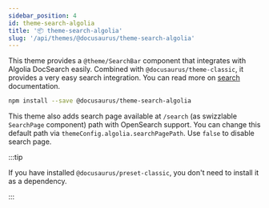 ```yaml
---
sidebar_position: 4
id: theme-search-algolia
title: '📦 theme-search-algolia'
slug: '/api/themes/@docusaurus/theme-search-algolia'
---
```


This theme provides a `@theme/SearchBar` component that integrates with Algolia DocSearch easily. Combined with `@docusaurus/theme-classic`, it provides a very easy search integration. You can read more on [search](../../search.md) documentation.

```bash npm2yarn
npm install --save @docusaurus/theme-search-algolia
```

This theme also adds search page available at `/search` (as swizzlable `SearchPage` component) path with OpenSearch support. You can change this default path via `themeConfig.algolia.searchPagePath`. Use `false` to disable search page.

:::tip

If you have installed `@docusaurus/preset-classic`, you don't need to install it as a dependency.

:::
